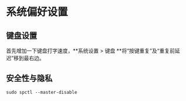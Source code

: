 # 系统偏好设置

## 键盘设置

首先增加一下键盘打字速度，**系统设置 &gt; 键盘 **将“按键重复”及“重复前延迟”移到最右边。

## 安全性与隐私

```
sudo spctl --master-disable
```



